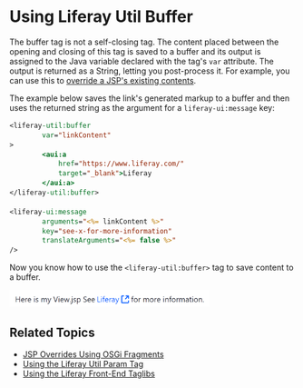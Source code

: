# Using Liferay Util Buffer

The buffer tag is not a self-closing tag. The content placed between the opening and closing of this tag is saved to a buffer and its output is assigned to the Java variable declared with the tag's `var` attribute. The output is returned as a String, letting you post-process it. For example, you can use this to [override a JSP's existing contents](https://help.liferay.com/hc/en-us/articles/360029122451-JSP-Overrides-Using-OSGi-Fragments). 

The example below saves the link's generated markup to a buffer and then uses the returned string as the argument for a `liferay-ui:message` key:

```jsp
<liferay-util:buffer
		var="linkContent"
>
		<aui:a 
			href="https://www.liferay.com/" 
			target="_blank">Liferay
		</aui:a>
</liferay-util:buffer>

<liferay-ui:message 
		arguments="<%= linkContent %>" 
		key="see-x-for-more-information" 
		translateArguments="<%= false %>" 
/>
```

Now you know how to use the `<liferay-util:buffer>` tag to save content to a buffer. 

![You can use the Liferay Util Buffer tag to save pieces of markup to reuse in your JSP.](./liferay-util-buffer/images/01.png)
    
## Related Topics

* [JSP Overrides Using OSGi Fragments](https://help.liferay.com/hc/en-us/articles/360029122451-JSP-Overrides-Using-OSGi-Fragments)
* [Using the Liferay Util Param Tag](./liferay-util-param.md)
* [Using the Liferay Front-End Taglibs](../liferay-frontend-tag-library.md)
